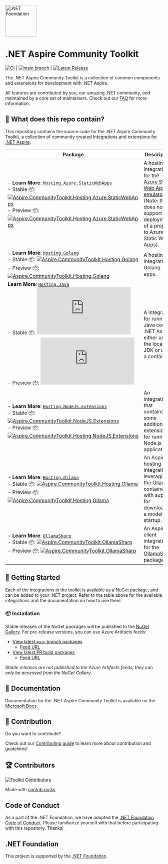 [<img src="https://raw.githubusercontent.com/dotnet-foundation/swag/master/logo/dotnetfoundation_v4.svg" alt=".NET Foundation" width=100>](https://dotnetfoundation.org)

# .NET Aspire Community Toolkit

[![CI](https://github.com/CommunityToolkit/Aspire/actions/workflows/dotnet-ci.yml/badge.svg)](https://github.com/CommunityToolkit/Aspire/actions/workflows/dotnet-ci.yml) | [![main branch](https://github.com/CommunityToolkit/Aspire/actions/workflows/dotnet-main.yml/badge.svg)](https://github.com/CommunityToolkit/Aspire/actions/workflows/dotnet-main.yml) | [![Latest Release](https://github.com/CommunityToolkit/Aspire/actions/workflows/dotnet-release.yml/badge.svg)](https://github.com/CommunityToolkit/Aspire/actions/workflows/dotnet-release.yml)

The .NET Aspire Community Toolkit is a collection of common components and extensions for development with .NET Aspire.

All features are contributed by you, our amazing .NET community, and maintained by a core set of maintainers. Check out our [FAQ](./docs/faq.md) for more information.

## 👀 What does this repo contain?

This repository contains the source code for the .NET Aspire Community Toolkit, a collection of community created Integrations and extensions for [.NET Aspire](https://aka.ms/dotnet/aspire).

| Package                                                                                                                                                                                                                                                                                                                 | Description                                                                                                                                                                                                                    |
| ----------------------------------------------------------------------------------------------------------------------------------------------------------------------------------------------------------------------------------------------------------------------------------------------------------------------- | ------------------------------------------------------------------------------------------------------------------------------------------------------------------------------------------------------------------------------ |
| - **Learn More**: [`Hosting.Azure.StaticWebApps`][swa-integration-docs] <br /> - Stable 📦: [![Aspire.CommunityToolkit.Hosting.Azure.StaticWebApps][swa-shields]][swa-nuget] <br /> - Preview 📦: [![Aspire.CommunityToolkit.Hosting.Azure.StaticWebApps][swa-shields-preview]][swa-nuget-preview]                      | A hosting integration for the [Azure Static Web Apps emulator](https://learn.microsoft.com/azure/static-web-apps/static-web-apps-cli-overview) (Note: this does not support deployment of a project to Azure Static Web Apps). |
| - **Learn More**: [`Hosting.Golang`][golang-integration-docs] <br /> - Stable 📦: [![Aspire.CommunityToolkit.Hosting.Golang][golang-shields]][golang-nuget] <br /> - Preview 📦: [![Aspire.CommunityToolkit.Hosting.Golang][golang-shields-preview]][golang-nuget-preview]                                              | A hosting integration Golang apps.                                                                                                                                                                                             |
| **Learn More**: [`Hosting.Java`][java-integration-docs] <br /> - Stable 📦: [![Aspire.CommunityToolkit.Hosting.Java][java-shields]][java-nuget] <br /> - Preview 📦: [![Aspire.CommunityToolkit.Hosting.Java][java-shields-preview]][java-nuget-preview]                                                                | A integration for running Java code in .NET Aspire either using the local JDK or using a container.                                                                                                                            |
| - **Learn More**: [`Hosting.NodeJS.Extensions`][nodejs-ext-integration-docs] <br /> - Stable 📦: [![Aspire.CommunityToolkit.NodeJS.Extensions][nodejs-ext-shields]][nodejs-ext-nuget] <br /> - Preview 📦: [![Aspire.CommunityToolkit.Hosting.NodeJS.Extensions][nodejs-ext-shields-preview]][nodejs-ext-nuget-preview] | An integration that contains some additional extensions for running Node.js applications                                                                                                                                       |
| - **Learn More**: [`Hosting.Ollama`][ollama-integration-docs] <br /> - Stable 📦: [![Aspire.CommunityToolkit.Hosting.Ollama][ollama-shields]][ollama-nuget] <br /> - Preview 📦: [![Aspire.CommunityToolkit.Hosting.Ollama][ollama-shields-preview]][ollama-nuget-preview]                                              | An Aspire hosting integration leveraging the [Ollama](https://ollama.com) container with support for downloading a model on startup.                                                                                           |
| - **Learn More**: [`OllamaSharp`][ollama-integration-docs] <br /> - Stable 📦: [![Aspire.CommunityToolkit.OllamaSharp][ollamasharp-shields]][ollamasharp-nuget] <br /> - Preview 📦: [![Aspire.CommunityToolkit.OllamaSharp][ollamasharp-shields-preview]][ollama-nuget-preview]                                        | An Aspire client integration for the [OllamaSharp](https://github.com/awaescher/OllamaSharp) package.                                                                                                                          |

## 🙌 Getting Started

Each of the integrations in the toolkit is available as a NuGet package, and can be added to your .NET project. Refer to the table above for the available integrations and the documentation on how to use them.

### 📦 Installation

Stable releases of the NuGet packages will be published to the [NuGet Gallery](https://www.nuget.org/packages?q=aspire.communitytoolkit). For pre-release versions, you can use Azure Artifacts feeds:

-   [View latest `main` branch packages](https://dev.azure.com/dotnet/CommunityToolkit/_packaging?_a=feed&feed=CommunityToolkit-MainLatest)
    -   [Feed URL](https://pkgs.dev.azure.com/dotnet/CommunityToolkit/_packaging/CommunityToolkit-MainLatest/nuget/v3/index.json)
-   [View latest PR build packages](https://dev.azure.com/dotnet/CommunityToolkit/_packaging?_a=feed&feed=CommunityToolkit-PullRequests)
    -   [Feed URL](https://pkgs.dev.azure.com/dotnet/CommunityToolkit/_packaging/CommunityToolkit-PullRequests/nuget/v3/index.json)

_Stable releases are not published to the Azure Artifacts feeds, they can only be accessed from the NuGet Gallery._

## 📃 Documentation

Documentation for the .NET Aspire Community Toolkit is available on the [Microsoft Docs](https://learn.microsoft.com/dotnet/aspire/community-toolkit/overview).

## 🚀 Contribution

Do you want to contribute?

Check out our [Contributing guide](./CONTRIBUTING.md) to learn more about contribution and guidelines!

## 🏆 Contributors

[![Toolkit Contributors](https://contrib.rocks/image?repo=CommunityToolkit/Aspire)](https://github.com/CommunityToolkit/Aspire/graphs/contributors)

Made with [contrib.rocks](https://contrib.rocks).

## Code of Conduct

As a part of the .NET Foundation, we have adopted the [.NET Foundation Code of Conduct](https://dotnetfoundation.org/code-of-conduct). Please familiarize yourself with that before participating with this repository. Thanks!

## .NET Foundation

This project is supported by the [.NET Foundation](https://dotnetfoundation.org).

[swa-integration-docs]: https://learn.microsoft.com/dotnet/aspire/community-toolkit/hosting-azure-static-web-apps
[swa-shields]: https://img.shields.io/nuget/v/Aspire.CommunityToolkit.Hosting.Azure.StaticWebApps
[swa-nuget]: https://nuget.org/packages/Aspire.CommunityToolkit.Hosting.Azure.StaticWebApps/
[swa-shields-preview]: https://img.shields.io/nuget/v/Aspire.CommunityToolkit.Hosting.Azure.StaticWebApps?label=nuget%20(preview)
[swa-nuget-preview]: https://nuget.org/packages/Aspire.CommunityToolkit.Hosting.Azure.StaticWebApps/absoluteLatest
[golang-integration-docs]: https://learn.microsoft.com/dotnet/aspire/community-toolkit/hosting-golang
[golang-shields]: https://img.shields.io/nuget/v/Aspire.CommunityToolkit.Hosting.Golang
[golang-nuget]: https://nuget.org/packages/Aspire.CommunityToolkit.Hosting.Golang/
[golang-shields-preview]: https://img.shields.io/nuget/v/Aspire.CommunityToolkit.Hosting.Golang?label=nuget%20(preview)
[golang-nuget-preview]: https://nuget.org/packages/Aspire.CommunityToolkit.Hosting.Golang/absoluteLatest
[java-integration-docs]: https://learn.microsoft.com/dotnet/aspire/community-toolkit/hosting-java
[java-shields]: https://img.shields.io/nuget/v/Aspire.CommunityToolkit.Hosting.Java
[java-nuget]: https://nuget.org/packages/Aspire.CommunityToolkit.Hosting.Java/
[java-shields-preview]: https://img.shields.io/nuget/v/Aspire.CommunityToolkit.Hosting.Java?label=nuget%20(preview)
[java-nuget-preview]: https://nuget.org/packages/Aspire.CommunityToolkit.Hosting.Java/absoluteLatest
[nodejs-ext-integration-docs]: https://learn.microsoft.com/dotnet/aspire/community-toolkit/hosting-nodejs-extensions
[nodejs-ext-shields]: https://img.shields.io/nuget/v/Aspire.CommunityToolkit.Hosting.NodeJS.Extensions
[nodejs-ext-nuget]: https://nuget.org/packages/Aspire.CommunityToolkit.Hosting.NodeJS.Extensions/
[nodejs-ext-shields-preview]: https://img.shields.io/nuget/v/Aspire.CommunityToolkit.Hosting.NodeJS.Extensions?label=nuget%20(preview)
[nodejs-ext-nuget-preview]: https://nuget.org/packages/Aspire.CommunityToolkit.Hosting.NodeJS.Extensions/absoluteLatest
[ollama-integration-docs]: https://learn.microsoft.com/dotnet/aspire/community-toolkit/hosting-ollama
[ollama-shields]: https://img.shields.io/nuget/v/Aspire.CommunityToolkit.Hosting.Ollama
[ollama-nuget]: https://nuget.org/packages/Aspire.CommunityToolkit.Hosting.Ollama/
[ollama-shields-preview]: https://img.shields.io/nuget/v/Aspire.CommunityToolkit.Hosting.Ollama?label=nuget%20(preview)
[ollama-nuget-preview]: https://nuget.org/packages/Aspire.CommunityToolkit.Hosting.Ollama/absoluteLatest
[ollamasharp-shields]: https://img.shields.io/nuget/v/Aspire.CommunityToolkit.OllamaSharp
[ollamasharp-nuget]: https://nuget.org/packages/Aspire.CommunityToolkit.OllamaSharp/
[ollamasharp-shields-preview]: https://img.shields.io/nuget/v/Aspire.CommunityToolkit.OllamaSharp?label=nuget%20(preview)
[ollamasharp-nuget-preview]: https://nuget.org/packages/Aspire.CommunityToolkit.OllamaSharp/absoluteLatest
